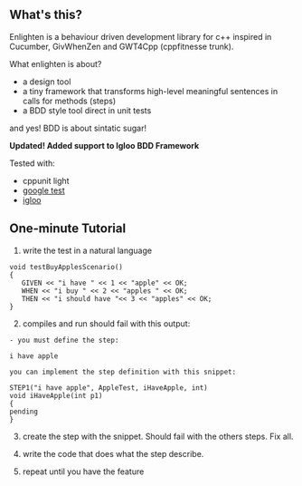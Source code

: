 ## What's this? ##

Enlighten is a behaviour driven development library for c++ inspired in Cucumber, GivWhenZen and GWT4Cpp (cppfitnesse trunk).

What enlighten is about?
  * a design tool
  * a tiny framework that transforms high-level meaningful sentences in calls for methods (steps)
  * a BDD style tool direct in unit tests

and yes! BDD is about sintatic sugar!

**Updated! Added support to Igloo BDD Framework**

Tested with:

  * cppunit light
  * [google test](http://code.google.com/p/googletest/)
  * [igloo](http://igloo-testing.org/)


## One-minute Tutorial ##

1. write the test in a natural language

```
void testBuyApplesScenario()
{
   GIVEN << "i have " << 1 << "apple" << OK;
   WHEN << "i buy " << 2 << "apples " << OK;
   THEN << "i should have "<< 3 << "apples" << OK;
}

```

2. compiles and run should fail with this output:

```
- you must define the step:

i have apple

you can implement the step definition with this snippet:

STEP1("i have apple", AppleTest, iHaveApple, int)
void iHaveApple(int p1)
{
pending
}

```

3. create the step with the snippet. Should fail with the others steps. Fix all.

4. write the code that does what the step describe.

5. repeat until you have the feature
